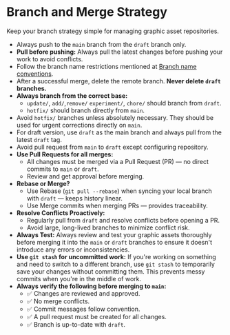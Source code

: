 # Branch and Merge Strategy

Keep your branch strategy simple for managing graphic asset repositories.

- Always push to the `main` branch from the `draft` branch only.
- **Pull before pushing:** Always pull the latest changes before pushing your work to avoid conflicts.
- Follow the branch name restrictions mentioned at [Branch name conventions](/common/branch-naming-rules.md).
- After a successful merge, delete the remote branch. **Never delete `draft` branches.**
- **Always branch from the correct base:**
    - `update/`, `add/`,`remove/` `experiment/`, `chore/` should branch from `draft`.
    - `hotfix/` should branch directly from `main`.
- Avoid `hotfix/` branches unless absolutely necessary. They should be used for urgent corrections directly on `main`.
- For draft version, use `draft` as the main branch and always pull from the latest `draft` tag.
- Avoid pull request from `main` to `draft` except configuring repository.
- **Use Pull Requests for all merges:**
    - All changes must be merged via a Pull Request (PR) — no direct commits to `main` or `draft`.
    - Review and get approval before merging.
- **Rebase or Merge?**
    - Use Rebase (`git pull --rebase`) when syncing your local branch with `draft` — keeps history linear.
    - Use Merge commits when merging PRs — provides traceability.
- **Resolve Conflicts Proactively:**
    - Regularly pull from `draft` and resolve conflicts before opening a PR.
    - Avoid large, long-lived branches to minimize conflict risk.
- **Always Test:** Always review and test your graphic assets thoroughly before merging it into the `main` or `draft` branches to ensure it doesn't introduce any errors or inconsistencies.
- **Use `git stash` for uncommitted work:** If you're working on something and need to switch to a different branch, use `git stash` to temporarily save your changes without committing them. This prevents messy commits when you're in the middle of work.
- **Always verify the following before merging to `main`:**
    - ✅ Changes are reviewed and approved.
    - ✅ No merge conflicts.
    - ✅ Commit messages follow convention.
    - ✅ A pull request must be created for all changes.
    - ✅ Branch is up-to-date with `draft`.